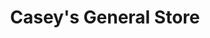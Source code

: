---
title: "Casey's General Store"
url: /fayetteville/caseys-general-store-west-wedington-drive/
shop: Lebensmittel
---